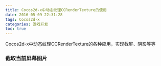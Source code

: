 ```yaml
---
title: Cocos2d-x中动态纹理CCRenderTexture的使用
date: 2016-05-09 22:31:28
tags: Cocos2d-x
categories: 游戏开发
toc: true
---
```


Cocos2d-x中动态纹理CCRenderTexture的各种应用，实现截屏、阴影等等

### 截取当前屏幕图片



<!--more-->
